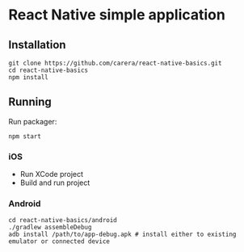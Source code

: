 # React Native simple application

## Installation

    git clone https://github.com/carera/react-native-basics.git
    cd react-native-basics
    npm install

## Running

Run packager:

    npm start

### iOS

- Run XCode project
- Build and run project

### Android

    cd react-native-basics/android
    ./gradlew assembleDebug
    adb install /path/to/app-debug.apk # install either to existing emulator or connected device
